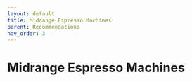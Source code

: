 ```yaml
---
layout: default
title: Midrange Espresso Machines
parent: Recommendations
nav_order: 3
---
```


# Midrange Espresso Machines
